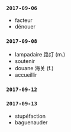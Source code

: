 ### `2017-09-06`
- facteur
- dénouer

### `2017-09-08`
- lampadaire 路灯 (m.)
- soutenir
- douane 海关 (f.)
- accueillir

### `2017-09-12`

### `2017-09-13`
- stupéfaction
- baguenauder